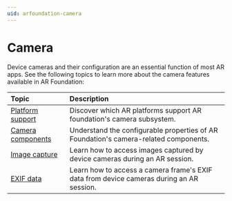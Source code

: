 ```yaml
---
uid: arfoundation-camera
---
```

# Camera

Device cameras and their configuration are an essential function of most AR apps. See the following topics to learn more about the camera features available in AR Foundation:

| Topic | Description |
| :---- | :---------- |
| [Platform support](xref:arfoundation-camera-platform-support) | Discover which AR platforms support AR foundation's camera subsystem. |
| [Camera components](xref:arfoundation-camera-components) | Understand the configurable properties of AR Foundation's camera-related components. |
| [Image capture](xref:arfoundation-image-capture) | Learn how to access images captured by device cameras during an AR session. |
| [EXIF data](xref:arfoundation-exif-data) | Learn how to access a camera frame's EXIF data from device cameras during an AR session. |
